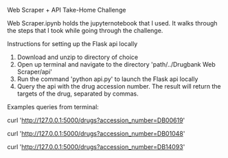 Web Scraper + API Take-Home Challenge

Web Scraper.ipynb holds the jupyternotebook that I used.
It walks through the steps that I took while going through the challenge.

Instructions for setting up the Flask api locally

1. Download and unzip to directory of choice
2. Open up terminal and navigate to the directory 'path/../Drugbank Web Scraper/api'
3. Run the command 'python api.py' to launch the Flask api locally
4. Query the api with the drug accession number. The result will return the targets of the drug, separated by commas.

Examples queries from terminal:

curl 'http://127.0.0.1:5000/drugs?accession_number=DB00619'

curl 'http://127.0.0.1:5000/drugs?accession_number=DB01048'

curl 'http://127.0.0.1:5000/drugs?accession_number=DB14093'
